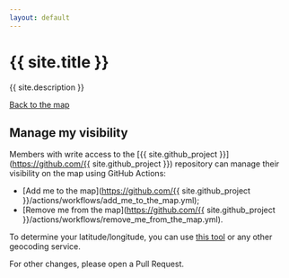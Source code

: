 ```yaml
---
layout: default
---
```

# {{ site.title }}

{{ site.description }}

[Back to the map](/)

## Manage my visibility

Members with write access to the [{{ site.github_project }}](https://github.com/{{ site.github_project }}) repository can manage their visibility on the map using GitHub Actions:

* [Add me to the map](https://github.com/{{ site.github_project }}/actions/workflows/add_me_to_the_map.yml);
* [Remove me from the map](https://github.com/{{ site.github_project }}/actions/workflows/remove_me_from_the_map.yml).

To determine your latitude/longitude, you can use [this tool](https://www.latlong.net/convert-address-to-lat-long.html) or any other geocoding service.

For other changes, please open a Pull Request.
